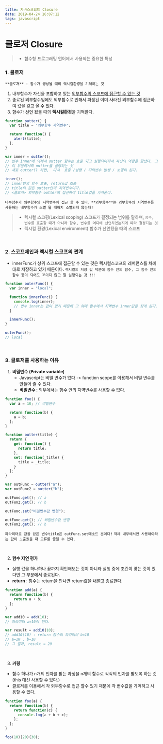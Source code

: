 ```yaml
---
title: 자바스크립트 Closure
date: 2019-04-24 16:07:12
tags: javascript
---
```


# 클로저 Closure

> - 함수형 프로그래밍 언어에서 사용되는 중요한 특성

### 1. 클로저

`**클로저** : 함수가 생성될 때의 렉시컬환경을 기억하는 것`

1. 내부함수가 자신을 포함하고 있는 <u>외부함수의 스코프에 접근할 수 있는 것</u>
2. 종료된 외부함수임에도 외부함수로 인해서 파생된 이미 사라진 외부함수에 접근하여 값을 갖고 올 수 있다.
3. 함수가 선언 됬을 때의 **렉시컬환경**을 기억한다.

```js
function outter() {
  var title = "외부함수 지역변수";

  return function() {
    alert(title);
  };
}

var inner = outter();
// 변수 inner에 의해서 outter 함수는 호출 되고 실행되어져서 자신의 역할을 끝냈다. 그리고 그 안의 지역변수 title은 소멸됬다.
// 이 부분에서의 outter를 설명하는 것
// 새로 outter() 하면,  다시  호출 /실행 / 지역변수 발생 / 소멸이 된다.

inner();
// inner안의 함수 호출, return값 호출
// title의 값은 outter안의 지역변수이다.
// <클로져> 외부함수 outter에 접근하여 title값을 가져온다.
```

`내부함수가 외부함수의 지역변수에 접근 할 수 있다.`
`**외부함수**는 외부함수의 지역변수를 사용하는 내부함수가 소멸 될 때까지 소멸되지 않는다!`

> - 렉시컬 스코핑(Lexical scoping)
>   스코프가 결정되는 범위를 말하며, `함수, 변수를 호출할 때가 아니라 함수, 변수를 어디에 선언하였는지에 따라 결정되는 것`
> - 렉시컬 환경(Lexical environment)
>   함수가 선언됬을 때의 스코프

<br>

### 2. 스코프체인과 렉시컬 스코프의 관계

- innerFunc가 상위 스코프에 접근할 수 있는 것은 렉시컬스코프의 레퍼런스를 차례대로 저장하고 있기 때문이다.
  `렉시컬의 저장 값 덕분에 함수 안의 함수, 그 함수 안의 함수 등이 되어도 꼬이지 않고 잘 실행되는 것 !!!`

```js
function outerFunc() {
  var inner = "local";

  function innerFunc() {
    console.log(inner);
    // 변수 inner는 값이 없기 때문에 그 위에 함수에서 지역변수 inner값을 찾게 된다.
  }

  innerFunc();
}

outerFunc();
// local
```

<br>

### 3. 클로저를 사용하는 이유

1. **비밀변수 (Private variable)**
   - Javascript는 비밀 변수가 없다 -> function scope를 이용해서 비밀 변수를 만들어 줄 수 있다.
   - **비밀변수** : 외부에서는 함수 안의 지역변수를 사용할 수 없다.

```js
function foo() {
  var a = 10; // 비밀변수

  return function(b) {
    a = b;
  };
}
```

```js
function outter(title) {
  return {
    get: function() {
      return title;
    },
    set: function(_title) {
      title = _title;
    }
  };
}

var outFunc = outter("a");
var outFunc2 = outter("b");

outFunc.get(); // a
outFun2.get(); // b

outFunc.set("비밀변수값 변경");

outFunc.get(); // 비밀변수값 변경
outFun2.get(); // b
```

`파라미터로 값을 받은 변수title은 outFunc.set메소드 뿐이다!`
`객체 내무에서만 사용해야하는 값이 노출됬을 때 오류를 줄일 수 있다.`

<br>

2. **함수 지연 평가**

- 실행 값을 하나하나 끝까지 확인해보는 것이 아니라 실행 중에 조건이 맞는 것이 있다면 그 부분에서 종료된다.
- **return** : 함수는 return을 만나면 return값을 내뱉고 종료한다.

```js
function add(a) {
  return function(b) {
    return a + b;
  };
}

var add10 = add(10);
// 파라미터 a=10이 된다.

var result = add10(10);
// add10(10) : return 함수의 파라미터 b=10
// a=10 , b=10
// 그 결과, result = 20
```

<br>

3. **커링**

- 함수 하나가 n개의 인자를 받는 과정을 n개의 함수로 각각의 인자를 받도록 하는 것 (this 대신 사용할 수 있다.)
- 클로저를 이용해서 각 외부함수로 접근 할수 있기 때문에 각 변수값을 기억하고 사용할 수 있다.

```js
function foo(a) {
  return function(b) {
    return function(c) {
      console.log(a + b + c);
    };
  };
}

foo(10)(20)(30);
```
